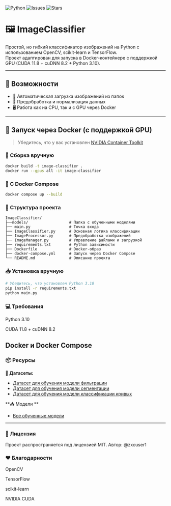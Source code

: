 ![Python](https://img.shields.io/badge/python-3.10-blue)
![Issues](https://img.shields.io/github/issues/zxcuser1/ImageClassifier)
![Stars](https://img.shields.io/github/stars/zxcuser1/ImageClassifier?style=social)

# 🖼️ ImageClassifier

Простой, но гибкий классификатор изображений на Python с использованием OpenCV, scikit-learn и TensorFlow.  
Проект адаптирован для запуска в Docker-контейнере с поддержкой GPU (CUDA 11.8 + cuDNN 8.2 + Python 3.10).

---

## 🚀 Возможности

- 📂 Автоматическая загрузка изображений из папок
- 🔧 Предобработка и нормализация данных
- 🖥️ Работа как на CPU, так и с GPU через Docker

---

## 🐳 Запуск через Docker (с поддержкой GPU)

> Убедитесь, что у вас установлен [NVIDIA Container Toolkit](https://docs.nvidia.com/datacenter/cloud-native/container-toolkit/)

### 🔧 Сборка вручную

```bash
docker build -t image-classifier .
docker run --gpus all -it image-classifier
```

### 🔧 С Docker Compose
```bash
docker compose up --build
```
### 📁 Структура проекта
```text
ImageClassifier/
├──models/                  # Папка с обученными моделями
├── main.py                 # Точка входа
├── ImageClassifier.py      # Основная логика классификации
├── ImageProcessor.py       # Предобработка изображений
├── ImageManager.py         # Управление файлами и загрузкой
├── requirements.txt        # Python зависимости
├── Dockerfile              # Docker-образ
├── docker-compose.yml      # Запуск через Docker Compose
└── README.md               # Описание проекта

```

### 📥 Установка вручную
```bash
# Убедитесь, что установлен Python 3.10
pip install -r requirements.txt
python main.py
```

### 💻 Требования
Python 3.10

CUDA 11.8 + cuDNN 8.2

Docker и Docker Compose
---

### 📦 Ресурсы

**🔗 Датасеты:**

- [Датасет для обучения модели фильтрации](https://disk.yandex.ru/d/LcbO6vxpqack1Q)
- [Датасет для обучения модели сегментации](https://disk.yandex.ru/d/XK-0a8AdjDimmg)
- [Датасет для обучения модели классификации кривых]([https://disk.yandex.ru/d/XK-0a8AdjDimmg](https://disk.yandex.ru/d/bQp4jT2FmFi8vg))

**📥 Модели **

- [Все обученные модели](https://disk.yandex.ru/d/5-DdgwBtTGN8uA)
---

### 📜 Лицензия

Проект распространяется под лицензией MIT.
Автор: @zxcuser1


### ❤️ Благодарности
OpenCV

TensorFlow

scikit-learn

NVIDIA CUDA
